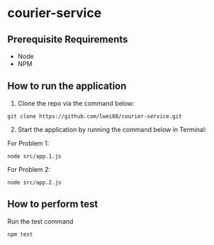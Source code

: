 # courier-service

## Prerequisite Requirements

- Node
- NPM

## How to run the application

1. Clone the repo via the command below:

```
git clone https://github.com/lwei88/courier-service.git
```

2. Start the application by running the command below in Terminal:

For Problem 1:

```
node src/app.1.js
```

For Problem 2:

```
node src/app.2.js
```

## How to perform test

Run the test command

```
npm test
```
